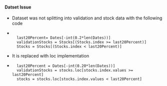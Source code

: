 #### Datset Issue

- Dataset was not splitting into validation and stock data with the following code
- ```

    last20Percent= Dates[-int(0.2*len(Dates))]
    validationStocks = Stocks[(Stocks.index >= last20Percent)]
    Stocks = Stocks[(Stocks.index < last20Percent)]

  ```

- It is replaced with loc implementation

- ```
    last20Percent = Dates[-int(0.20*len(Dates))]
    validationStocks = stocks.loc[stocks.index.values >= last20Percent]
    stocks = stocks.loc[stocks.index.values < last20Percent]
  ```
